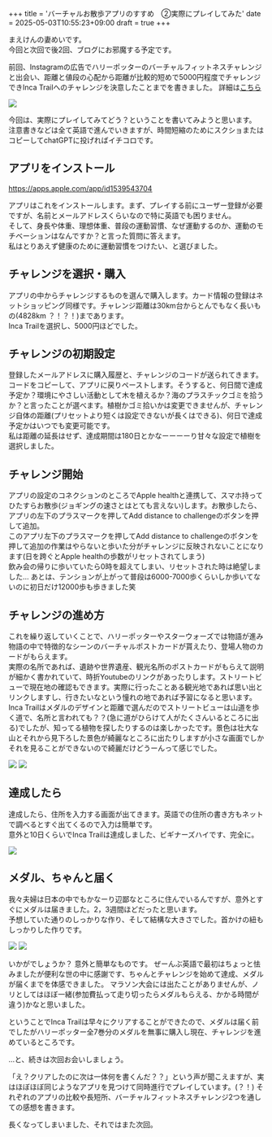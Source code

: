 +++
title = 'バーチャルお散歩アプリのすすめ　②実際にプレイしてみた'
date = 2025-05-03T10:55:23+09:00
draft = true
+++

まえけんの妻めいです。  
今回と次回で後2回、ブログにお邪魔する予定です。

前回、Instagramの広告でハリーポッターのバーチャルフィットネスチャレンジと出会い、距離と値段の心配から距離が比較的短めで5000円程度でチャレンジできInca Trailへのチャレンジを決意したことまでを書きました。
詳細は[こちら](/blog/20250502)

![](/images/20250503/1.jpg)


今回は、実際にプレイしてみてどう？ということを書いてみようと思います。  
注意書きなどは全て英語で進んでいきますが、時間短縮のためにスクショまたはコピーしてchatGPTに投げればイチコロです。



## アプリをインストール
https://apps.apple.com/app/id1539543704

アプリはこれをインストールします。まず、プレイする前にユーザー登録が必要ですが、名前とメールアドレスくらいなので特に英語でも困りません。  
そして、身長や体重、理想体重、普段の運動習慣、なぜ運動するのか、運動のモチベーションはなんですか？と言った質問に答えます。  
私はとりあえず健康のために運動習慣をつけたい、と選びました。

## チャレンジを選択・購入
アプリの中からチャレンジするものを選んで購入します。カード情報の登録はネットショッピング同様です。チャレンジ距離は30km台からとんでもなく長いもの(4828km ？！？！)まであります。  
Inca Trailを選択し、5000円ほどでした。

## チャレンジの初期設定
登録したメールアドレスに購入履歴と、チャレンジのコードが送られてきます。コードをコピーして、アプリに戻りペーストします。そうすると、何日間で達成予定か？環境にやさしい活動として木を植えるか？海のプラスチックゴミを拾うか？と言ったことが選べます。植樹かゴミ拾いかは変更できませんが、チャレンジ自体の距離(プリセットより短くは設定できないが長くはできる)、何日で達成予定かはいつでも変更可能です。  
私は距離の延長はせず、達成期間は180日とかなーーーーり甘々な設定で植樹を選択しました。

## チャレンジ開始
アプリの設定のコネクションのところでApple healthと連携して、スマホ持ってひたすらお散歩(ジョギングの速さとはとても言えない)します。お散歩したら、アプリの左下のプラスマークを押してAdd distance to challengeのボタンを押して追加。  
このアプリ左下のプラスマークを押してAdd distance to challengeのボタンを押して追加の作業はやらないと歩いた分がチャレンジに反映されないことになります(日を跨ぐとApple healthの歩数がリセットされてしまう)  
飲み会の帰りに歩いていたら0時を超えてしまい、リセットされた時は絶望しました…
あとは、テンションが上がって普段は6000-7000歩くらいしか歩いてないのに初日だけ12000歩も歩きました笑  


## チャレンジの進め方
これを繰り返していくことで、ハリーポッターやスターウォーズでは物語が進み物語の中で特徴的なシーンのバーチャルポストカードが貰えたり、登場人物のカードがもらえます。  
実際の名所であれば、遺跡や世界遺産、観光名所のポストカードがもらえて説明が細かく書かれていて、時折Youtubeのリンクがあったりします。ストリートビューで現在地の確認もできます。実際に行ったことある観光地であれば思い出とリンクしますし、行きたいなという憧れの地であれば予習になると思います。  
Inca Trailはメダルのデザインと距離で選んだのでストリートビューは山道を歩く道で、名所と言われても？？(急に道がひらけて人がたくさんいるところに出る)でしたが、知ってる植物を探したりするのは楽しかったです。景色は壮大な山とそれから見下ろした景色が綺麗なところに出たりしますが小さな画面でしかそれを見ることができないので綺麗だけどうーんって感じでした。

![](/images/20250503/6.jpg)
![](/images/20250503/11.jpg)


## 達成したら
達成したら、住所を入力する画面が出てきます。英語での住所の書き方もネットで調べるとすぐ出てくるので入力は簡単です。  
意外と10日くらいでInca Trailは達成しました、ビギナーズハイです、完全に。

![](/images/20250503/12.jpg)


## メダル、ちゃんと届く
我々夫婦は日本の中でもかなーり辺鄙なところに住んでいるんですが、意外とすぐにメダルは届きました。2，3週間ほどだったと思います。  
予想していた通りのしっかりな作り、そして結構な大きさでした。首かけの紐もしっかりした作りです。

![](/images/20250503/9.jpg)
![](/images/20250503/10.jpg)


いかがでしょうか？
意外と簡単なものです。
ぜーんぶ英語で最初はちょっと怯みましたが便利な世の中に感謝です、ちゃんとチャレンジを始めて達成、メダルが届くまでを体感できました。
マラソン大会には出たことがありませんが、ノリとしてはほぼ一緒(参加費払って走り切ったらメダルもらえる、かかる時間が違う)かなと思いました。


ということでInca Trailは早々にクリアすることができたので、メダルは届く前でしたがハリーポッター全7巻分のメダルを無事に購入し現在、チャレンジを進めているところです。


…と、続きは次回お会いしましょう。

「え？クリアしたのに次は一体何を書くんだ？？」という声が聞こえますが、実はほぼほぼ同じようなアプリを見つけて同時進行でプレイしています。(？！)
それぞれのアプリの比較や長短所、バーチャルフィットネスチャレンジ2つを通しての感想を書きます。

長くなってしまいました、それではまた次回。